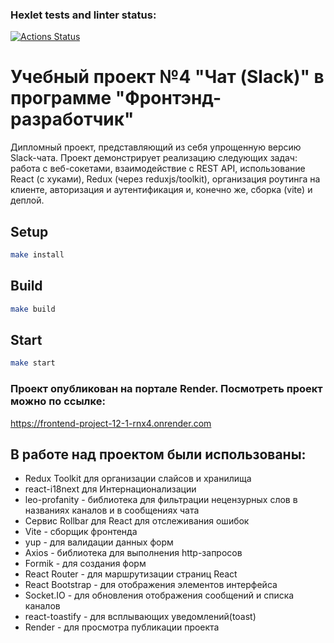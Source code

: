### Hexlet tests and linter status:
[![Actions Status](https://github.com/Varravana/frontend-project-12/actions/workflows/hexlet-check.yml/badge.svg)](https://github.com/Varravana/frontend-project-12/actions)

# Учебный проект №4 "Чат (Slack)" в программе "Фронтэнд-разработчик"
Дипломный проект, представляющий из себя упрощенную версию Slack-чата. Проект демонстрирует реализацию следующих задач: работа с веб-сокетами, взаимодействие с REST API, использование React (с хуками), Redux (через reduxjs/toolkit), организация роутинга на клиенте, авторизация и аутентификация и, конечно же, сборка (vite) и деплой.

## Setup

```bash
make install
```
## Build

```bash
make build
```
## Start

```bash
make start
```


### Проект опубликован на портале Render. Посмотреть проект можно по ссылке:
https://frontend-project-12-1-rnx4.onrender.com

## В работе над проектом были использованы:
* Redux Toolkit для организации слайсов и хранилища
* react-i18next для Интернационализации
* leo-profanity - библиотека для фильтрации нецензурных слов в названиях каналов и в сообщениях чата
* Сервис Rollbar для React для отслеживания ошибок
* Vite - сборщик фронтенда
* yup - для валидации данных форм
* Axios - библиотека для выполнения http-запросов
* Formik - для создания форм
* React Router - для маршрутизации страниц React
* React Bootstrap - для отображения элементов интерфейса
* Socket.IO - для обновления отображения сообщений и списка каналов
* react-toastify - для всплывающих уведомлений(toast)
* Render - для просмотра публикации проекта
